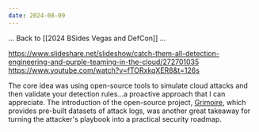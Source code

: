 ```yaml
---
date: 2024-08-09
---
```



... Back to [[2024 BSides Vegas and DefCon]] ...


https://www.slideshare.net/slideshow/catch-them-all-detection-engineering-and-purple-teaming-in-the-cloud/272701035
https://www.youtube.com/watch?v=fTORxkqXER8&t=126s

The core idea was using open-source tools to simulate cloud attacks and then validate your detection rules...a proactive approach that I can appreciate. The introduction of the open-source project, [Grimoire](https://github.com/DataDog/grimoire), which provides pre-built datasets of attack logs, was another great takeaway for turning the attacker's playbook into a practical security roadmap.